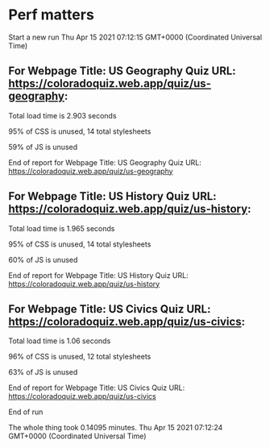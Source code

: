 # Perf matters


Start a new run
Thu Apr 15 2021 07:12:15 GMT+0000 (Coordinated Universal Time)








## For Webpage Title: US Geography Quiz URL: https://coloradoquiz.web.app/quiz/us-geography: 


Total load time is 2.903 seconds


95% of CSS is unused, 14 total stylesheets


59% of JS is unused


End of report for Webpage Title: US Geography Quiz URL: https://coloradoquiz.web.app/quiz/us-geography




## For Webpage Title: US History Quiz URL: https://coloradoquiz.web.app/quiz/us-history: 


Total load time is 1.965 seconds


95% of CSS is unused, 14 total stylesheets


60% of JS is unused


End of report for Webpage Title: US History Quiz URL: https://coloradoquiz.web.app/quiz/us-history




## For Webpage Title: US Civics Quiz URL: https://coloradoquiz.web.app/quiz/us-civics: 


Total load time is 1.06 seconds


96% of CSS is unused, 12 total stylesheets


63% of JS is unused


End of report for Webpage Title: US Civics Quiz URL: https://coloradoquiz.web.app/quiz/us-civics


End of run


The whole thing took 0.14095 minutes.
Thu Apr 15 2021 07:12:24 GMT+0000 (Coordinated Universal Time)




